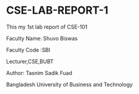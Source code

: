 # CSE-LAB-REPORT-1


This my 1st lab report of CSE-101


Faculty Name: Shuvo Biswas


Faculty Code :SBI


Lecturer,CSE,BUBT


Author: Tasnim Sadik Fuad


Bangladesh University of Business and Technology
